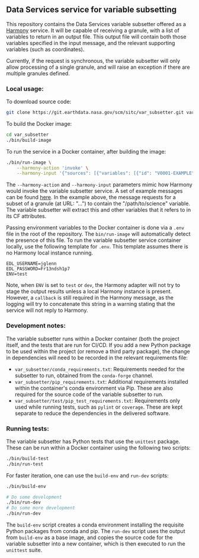 ## Data Services service for variable subsetting

This repository contains the Data Services variable subsetter offered as a
[Harmony](https://wiki.earthdata.nasa.gov/spaces/viewspace.action?key=HARMONY)
service. It will be capable of receiving a granule, with a list of variables to
return in an output file. This output file will contain both those variables
specified in the input message, and the relevant supporting variables (such as
coordinates).

Currently, if the request is synchronous, the variable subsetter will only
allow processing of a single granule, and will raise an exception if there are
multiple granules defined.

### Local usage:

To download source code:

```bash
git clone https://git.earthdata.nasa.gov/scm/sitc/var_subsetter.git var_subsetter
```

To build the Docker image:

```bash
cd var_subsetter
./bin/build-image
```

To run the service in a Docker container, after building the image:

```bash
./bin/run-image \
	--harmony-action 'invoke' \
	--harmony-input '{"sources": [{"variables": [{"id": "V0001-EXAMPLE", "name": "science_variable", "fullPath": "/path/to/science_variable"}], "granules": [{"url": "..."}]}], "user": "urs_user", "isSynchronous": true, "callback": "URL for callback"}'
```

The `--harmony-action` and `--harmony-input` parameters mimic how Harmony would
invoke the variable subsetter service. A set of example messages can be found
[here](https://git.earthdata.nasa.gov/projects/HARMONY/repos/harmony-service-lib-py/browse/tests/example_messages.py). In the example above, the message requests
for a subset of a granule (at URL: "...") to contain the "/path/to/science"
variable. The variable subsetter will extract this and other variables that it
refers to in its CF attributes.

Passing environment variables to the Docker container is done via a `.env` file
in the root of the repository. The `bin/run-image` will automatically detect
the presence of this file. To run the variable subsetter service container
locally, use the following template for `.env`. This template assumes there is
no Harmony local instance running.

```
EDL_USERNAME=jglenn
EDL_PASSWORD=Fr13ndsh1p7
ENV=test
```

Note, when `ENV` is set to `test` or `dev`, the Harmony adapter will not try to
stage the output results unless a local Harmony instance is present. However, a
`callback` is still required in the Harmony message, as the logging will try to
concatenate this string in a warning stating that the service will not reply to
Harmony.

### Development notes:

The variable subsetter runs within a Docker container (both the project itself,
and the tests that are run for CI/CD. If you add a new Python package to be
used within the project (or remove a third party package), the change in
dependencies will need to be recorded in the relevant requirements file:

* `var_subsetter/conda_requirements.txt`: Requirements needed for the subsetter
	to run, obtained from the `conda-forge` channel.
* `var_subsetter/pip_requirements.txt`: Additional requirements installed
	within the container's conda environment via Pip. These are also required
	for the source code of the variable subsetter to run.
* `var_subsetter/test/pip_test_requirements.txt`: Requirements only used while
	running tests, such as `pylint` or `coverage`. These are kept separate to
	reduce the dependencies in the delivered software.

### Running tests:

The variable subsetter has Python tests that use the `unittest` package. These
can be run within a Docker container using the following two scripts:

```bash
./bin/build-test
./bin/run-test
```

For faster iteration, one can use the `build-env` and `run-dev` scripts:

```bash
./bin/build-env

# Do some development
./bin/run-dev
# Do some more development
./bin/run-dev
```

The `build-env` script creates a conda environment installing the requisite
Python packages from conda and pip. The `run-dev` script uses the output from
`build-env` as a base image, and copies the source code for the variable
subsetter into a new container, which is then executed to run the `unittest`
suite.
